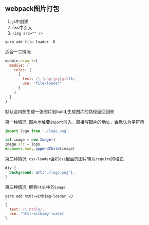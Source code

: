 ## webpack图片打包

1. js中创建
2. css中引入
3. `<img src="" />`

```
yarn add file-loader -D
```

适合一二情况

```js
module.export={
  module: {
    rules: [
      {
        test: /\.(png|jpg|gif)$/,
        use: 'file-loader'
      }
    ]
  }
}
```

默认会内部生成一张图片到build,生成图片的路径返回回来

第一种情况: 图片地址要`import`引入，直接写图片的地址，会默认为字符串

```js
import logo from './logo.png'

let image = new Image()
image.src = logo
document.body.appendChild(image)
```

第二种情况: `css-loader`会将`css`里面的图片转为`require`的格式

```css
div {
  background: url("./logo.png");
}
```

第三种情况: 解析`html`中的`image`

```
yarn add html-withimg-loader -D
```

```js
{
  test: /\.html$/,
  use: 'html-withimg-loader'
}
```

